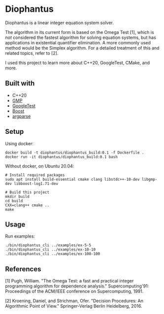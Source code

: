 # Diophantus

Diophantus is a linear integer equation system solver.

The algorithm in its current form is based on the Omega Test [1], which is *not* considered the fastest algorithm for solving equation systems, but has applications in existential quantifier elimination. A more commonly used method would be the Simplex algorithm. For a detailed treatment of this and related topics, refer to [2].

I used this project to learn more about C++20, GoogleTest, CMake, and more.

## Built with

* C++20
* [GMP](https://gmplib.org/)
* [GoogleTest](https://github.com/google/googletest)
* [Boost](https://www.boost.org/)
* [argparse](https://github.com/p-ranav/argparse)

## Setup

Using docker:
```shell
docker build -t diophantus/diophantus_build:0.1 -f Dockerfile .
docker run -it diophantus/diophantus_build:0.1 bash
```

Without docker, on Ubuntu 20.04:

```shell
# Install required packages
sudo apt install build-essential cmake clang libstdc++-10-dev libgmp-dev libboost-log1.71-dev

# Build this project
mkdir build
cd build
CXX=clang++ cmake ..
make
```

## Usage

Run examples:
```shell
./bin/diophantus_cli ../examples/ex-5-5
./bin/diophantus_cli ../examples/ex-10-10
./bin/diophantus_cli ../examples/ex-100-100
```

## References

[1] Pugh, William. "The Omega Test: a fast and practical integer programming algorithm for dependence analysis." Supercomputing'91: Proceedings of the ACM/IEEE conference on Supercomputing, 1991.

[2] Kroening, Daniel, and Strichman, Ofer. "Decision Procedures: An Algorithmic Point of View." Springer-Verlag Berlin Heidelberg, 2016.
